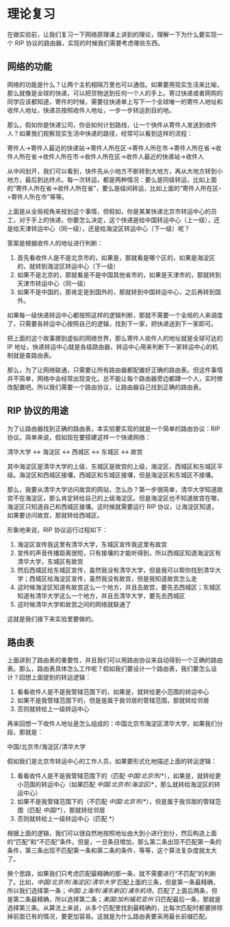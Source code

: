 # 理论复习

在做实验前，让我们复习一下网络原理课上讲到的理论，理解一下为什么要实现一个 RIP 协议的路由器，实现的时候我们需要考虑哪些东西。

## 网络的功能

网络的功能是什么？让两个主机相隔万里也可以通信。如果要用现实生活来比喻，那么就像是全球的快递，可以把货物送到任何一个人的手上。寄过快递或者网购的同学应该都知道，寄件的时候，需要往快递单上写下一个全球唯一的寄件人地址和收件人地址，快递员按照收件人地址，一步一步转运到目的地。

那么，假如你是快递公司，你会如何计划路线，让一个快件从寄件人发送到收件人？如果我们观察现实生活中快递的路径，经常可以看到这样的流程：

寄件人->寄件人最近的快递站->寄件人所在区->寄件人所在市->寄件人所在省->收件人所在省->收件人所在市->收件人所在区->收件人最近的快递站->收件人

从中间划开，我们可以看到，快件先从小地方不断转到大地方，再从大地方转到小地方，最后到达终点。每一次转运，都是两种情况：要么是同级转运，比如上面的“寄件人所在省->收件人所在省”，要么是级间转运，比如上面的“寄件人所在区->寄件人所在市”等等。

上面是从全局视角来规划这个事情，但假如，你是某某快递北京市转运中心的员工，对于手上的快递，你要怎么决定，这个快递是给中国转运中心（上一级），还是给天津转运中心（同一级），还是给海淀区转运中心（下一级）呢？

答案是根据收件人的地址进行判断：

1. 首先看收件人是不是北京市的，如果是，那就看是哪个区的，如果是海淀区的，就转到海淀区转运中心（下一级）
2. 如果不是北京的，那就看是不是中国其他省市的，如果是天津市的，那就转到天津市转运中心（同一级）
3. 如果不是中国的，那肯定是到国外的，那就转到中国转运中心，之后再转到国外。

如果每一级快递转运中心都按照这样的逻辑判断，那就不需要一个全局的人来调度了，只需要各转运中心按照自己的逻辑，找到下一家，把快递送到下一家即可。

把上面的这个故事挪到虚拟的网络世界，那么寄件人收件人的地址就是全球可达的 IP 地址，快递转运中心就是各级路由器，转运中心用来判断下一家转运中心的机制就是查路由表。

那么，为了让网络联通，只需要让所有路由器都配置好正确的路由表。但这件事情并不简单，网络中会经常出现变化，总不能让每个路由器旁边都蹲一个人，实时修改配置吧。所以我们需要一个路由协议，让路由器自己找到正确的路由表。

## RIP 协议的用途

为了让路由器找到正确的路由表，本实验要实现的就是一个简单的路由协议：RIP 协议。简单来说，假如现在要搭建这样一个快递网络：

清华大学 <-> 海淀区 <-> 西城区 <-> 东城区 <-> 故宫

其中海淀区是清华大学的上级，东城区是故宫的上级，海淀区、西城区和东城区平级。海淀区和西城区接壤，西城区和东城区接壤，但是海淀区和东城区不接壤。

那么，我要从清华大学访问故宫的网站，怎么办？第一步很简单，清华大学知道故宫不在海淀区，那么肯定转给自己的上级海淀区。但是海淀区也不知道故宫在哪，海淀区只知道自己和西城区接壤。这时候就需要运行 RIP 协议，让海淀区知道，如果要访问故宫，那就转给西城区。

形象地来说，RIP 协议运行过程如下：

1. 海淀区宣传我这里有清华大学，东城区宣传我这里有故宫
2. 宣传的声音传播距离很短，只有接壤的才能听得到，所以西城区知道海淀区有清华大学，东城区有故宫
3. 然后西城区给东城区宣传，虽然我没有清华大学，但是我可以帮你找到清华大学；西城区给海淀区宣传，虽然我没有故宫，但是我知道故宫怎么走
4. 这时候海淀区知道有故宫这么一个地方，并且去故宫，要先去西城区；东城区知道有清华大学这么一个地方，并且去清华大学，要先去西城区
5. 这时候清华大学和故宫之间的网络就联通了

这就是我们接下来实验里要做的。

## 路由表

上面讲到了路由表的重要性，并且我们可以用路由协议来自动得到一个正确的路由表。那么，路由表具体怎么工作呢？假如我们要设计一个路由表，我们要怎么设计？回想上面提到的转运逻辑：

1. 看看收件人是不是我管辖范围下的，如果是，就转给更小范围的转运中心
2. 如果不是我管辖范围下的，但是是属于我邻居的管辖范围，那就转给邻居
3. 否则就转给上一级转运中心

再来回想一下收件人地址是怎么组成的：中国北京市海淀区清华大学，如果我们分段，那就是：

中国/北京市/海淀区/清华大学

假如我们是北京市转运中心的工作人员，如果要形式化地描述上面的转运逻辑：

1. 看看收件人是不是我管辖范围下的（匹配 $中国/北京市/*$），如果是，就转给更小范围的转运中心（如果匹配 $中国/北京市/海淀区/*$，那么就转给海淀区的转运中心）
2. 如果不是我管辖范围下的（不匹配 $中国/北京市/*$），但是属于我邻居的管辖范围（匹配 $中国/*$），那就转给邻居
3. 否则就转给上一级转运中心（匹配 $*$）

根据上面的逻辑，我们可以很自然地按照地址由大到小进行划分，然后构造上面的“匹配”和“不匹配”条件。但是，一旦条目增加，那么第二条出现不匹配第一条的条件，第三条出现不匹配第一条和第二条的条件，等等，这个算法复杂度就太大了。

换个思路，如果我们只考虑匹配最精确的那一条，就不需要进行“不匹配”的判断了。比如，$中国/北京市/海淀区/清华大学$ 匹配上面的三条，但是第一条最精确，所以我们选择第一条；$中国/上海市/浦东新区/浦东机场$，匹配了上面后两条，但是第二条最精确，所以选择第二条；$美国/加利福尼亚州$ 只匹配最后一条，那就是选择第三条。从算法上来说，从多个匹配里找到最精确的，比每次匹配时都要排除掉前面已有的情况，要更加容易。这就是为什么路由表要采用最长前缀匹配。